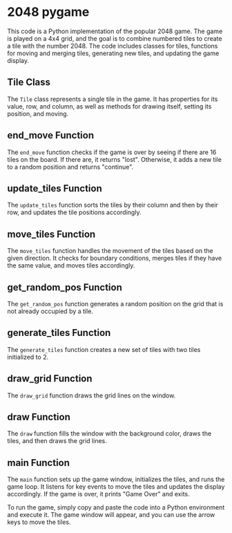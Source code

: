# 2048 pygame

This code is a Python implementation of the popular 2048 game. The game is played on a 4x4 grid, and the goal is to combine numbered tiles to create a tile with the number 2048. The code includes classes for tiles, functions for moving and merging tiles, generating new tiles, and updating the game display.

## Tile Class

The `Tile` class represents a single tile in the game. It has properties for its value, row, and column, as well as methods for drawing itself, setting its position, and moving.

## end_move Function

The `end_move` function checks if the game is over by seeing if there are 16 tiles on the board. If there are, it returns "lost". Otherwise, it adds a new tile to a random position and returns "continue".

## update_tiles Function

The `update_tiles` function sorts the tiles by their column and then by their row, and updates the tile positions accordingly.

## move_tiles Function

The `move_tiles` function handles the movement of the tiles based on the given direction. It checks for boundary conditions, merges tiles if they have the same value, and moves tiles accordingly.

## get_random_pos Function

The `get_random_pos` function generates a random position on the grid that is not already occupied by a tile.

## generate_tiles Function

The `generate_tiles` function creates a new set of tiles with two tiles initialized to 2.

## draw_grid Function

The `draw_grid` function draws the grid lines on the window.

## draw Function

The `draw` function fills the window with the background color, draws the tiles, and then draws the grid lines.

## main Function

The `main` function sets up the game window, initializes the tiles, and runs the game loop. It listens for key events to move the tiles and updates the display accordingly. If the game is over, it prints "Game Over" and exits.

To run the game, simply copy and paste the code into a Python environment and execute it. The game window will appear, and you can use the arrow keys to move the tiles.
